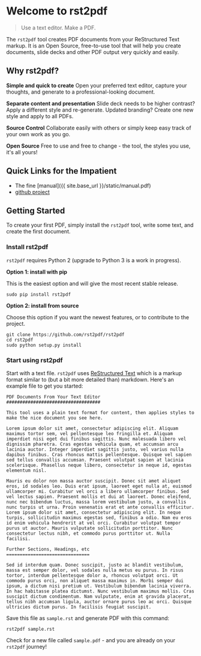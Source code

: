 # Welcome to rst2pdf

> Use a text editor. Make a PDF.

The `rst2pdf` tool creates PDF documents from your ReStructured Text markup.  It is an Open Source, free-to-use tool that will help you create documents, slide decks and other PDF output very quickly and easily.

## Why rst2pdf?

**Simple and quick to create**  Open your preferred text editor, capture your thoughts, and generate to a professional-looking document.

**Separate content and presentation** Slide deck needs to be higher contrast?  Apply a different style and re-generate.  Updated branding? Create one new style and apply to all PDFs.

**Source Control** Collaborate easily with others or simply keep easy track of your own work as you go.

**Open Source** Free to use and free to change - the tool, the styles you use, it's all yours!

## Quick Links for the Impatient

* The fine [manual]({{ site.base_url }}/static/manual.pdf)
* [github project](https://github.com/rst2pdf/rst2pdf)

## Getting Started

To create your first PDF, simply install the `rst2pdf` tool, write some text, and create the first document.

### Install rst2pdf

`rst2pdf` requires Python 2 (upgrade to Python 3 is a work in progress).

**Option 1: install with pip**

This is the easiest option and will give the most recent stable release.

```
sudo pip install rst2pdf
```

**Option 2: install from source**

Choose this option if you want the newest features, or to contribute to the project.

```
git clone https://github.com/rst2pdf/rst2pdf
cd rst2pdf
sudo python setup.py install
```

### Start using rst2pdf

Start with a text file.  `rst2pdf` uses [ReStructured Text](http://docutils.sourceforge.net/rst.html) which is a markup format similar to (but a bit more detailed than) markdown.  Here's an example file to get you started:

```
PDF Documents From Your Text Editor
###################################

This tool uses a plain text format for content, then applies styles to make the nice document you see here.

Lorem ipsum dolor sit amet, consectetur adipiscing elit. Aliquam maximus tortor sem, vel pellentesque leo fringilla et. Aliquam imperdiet nisi eget dui finibus sagittis. Nunc malesuada libero vel dignissim pharetra. Cras egestas vehicula quam, et accumsan arcu lacinia auctor. Integer imperdiet sagittis justo, vel varius nulla dapibus finibus. Cras rhoncus mattis pellentesque. Quisque vel sapien sed tellus convallis accumsan. Praesent volutpat sapien at lacinia scelerisque. Phasellus neque libero, consectetur in neque id, egestas elementum nisl.

Mauris eu dolor non massa auctor suscipit. Donec sit amet aliquet eros, id sodales leo. Duis erat ipsum, laoreet eget nulla at, euismod ullamcorper mi. Curabitur vel orci a libero ullamcorper finibus. Sed vel lectus sapien. Praesent mollis et dui at laoreet. Donec eleifend, nunc nec bibendum luctus, massa lorem vestibulum justo, a convallis nunc turpis ut urna. Proin venenatis erat et ante convallis efficitur. Lorem ipsum dolor sit amet, consectetur adipiscing elit. In neque turpis, sollicitudin maximus egestas sed, finibus a odio. Nam eu eros id enim vehicula hendrerit at vel orci. Curabitur volutpat tempor purus ut auctor. Mauris vulputate sollicitudin porttitor. Nunc consectetur lectus nibh, et commodo purus porttitor ut. Nulla facilisi.

Further Sections, Headings, etc
===============================

Sed id interdum quam. Donec suscipit, justo ac blandit vestibulum, massa est semper dolor, vel sodales nulla metus eu purus. In risus tortor, interdum pellentesque dolor a, rhoncus volutpat orci. Ut commodo purus orci, non aliquet massa maximus in. Morbi semper dui ipsum, a dictum nisi pretium ut. Vestibulum bibendum lacinia viverra. In hac habitasse platea dictumst. Nunc vestibulum maximus mollis. Cras suscipit dictum condimentum. Nam vulputate, enim at gravida placerat, tellus nibh accumsan ligula, auctor ornare purus leo ac orci. Quisque ultricies dictum purus. In facilisis feugiat suscipit.
```

Save this file as `sample.rst` and generate PDF with this command:

```
rst2pdf sample.rst
```

Check for a new file called `sample.pdf` - and you are already on your `rst2pdf` journey!


